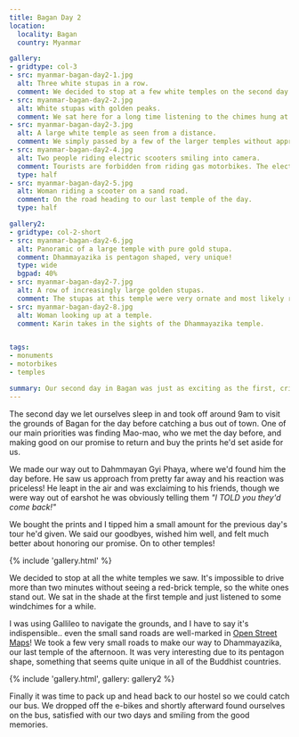 ```yaml
---
title: Bagan Day 2
location:
  locality: Bagan
  country: Myanmar

gallery:
- gridtype: col-3
- src: myanmar-bagan-day2-1.jpg
  alt: Three white stupas in a row.
  comment: We decided to stop at a few white temples on the second day.
- src: myanmar-bagan-day2-2.jpg
  alt: White stupas with golden peaks.
  comment: We sat here for a long time listening to the chimes hung at the top of the stupas.
- src: myanmar-bagan-day2-3.jpg
  alt: A large white temple as seen from a distance.
  comment: We simply passed by a few of the larger temples without approaching them because they're even more impressive when viewed from a distance.
- src: myanmar-bagan-day2-4.jpg
  alt: Two people riding electric scooters smiling into camera.
  comment: Tourists are forbidden from riding gas motorbikes. The electric scooters are a safer, environmentally-friendly alternative, and were lots of fun!
  type: half
- src: myanmar-bagan-day2-5.jpg
  alt: Woman riding a scooter on a sand road.
  comment: On the road heading to our last temple of the day.
  type: half

gallery2:
- gridtype: col-2-short
- src: myanmar-bagan-day2-6.jpg
  alt: Panoramic of a large temple with pure gold stupa.
  comment: Dhammayazika is pentagon shaped, very unique!
  type: wide
  bgpad: 40%
- src: myanmar-bagan-day2-7.jpg
  alt: A row of increasingly large golden stupas.
  comment: The stupas at this temple were very ornate and most likely restored in the recent past.
- src: myanmar-bagan-day2-8.jpg
  alt: Woman looking up at a temple.
  comment: Karin takes in the sights of the Dhammayazika temple.


tags:
- monuments
- motorbikes
- temples

summary: Our second day in Bagan was just as exciting as the first, criss-crossing sand roads and visiting interesting temples in the area.
---
```


The second day we let ourselves sleep in and took off around 9am to visit the grounds of Bagan for the day before catching a bus out of town. One of our main priorities was finding Mao-mao, who we met the day before, and making good on our promise to return and buy the prints he'd set aside for us.

We made our way out to Dahmmayan Gyi Phaya, where we'd found him the day before. He saw us approach from pretty far away and his reaction was priceless! He leapt in the air and was exclaiming to his friends, though we were way out of earshot he was obviously telling them _"I TOLD you they'd come back!"_

We bought the prints and I tipped him a small amount for the previous day's tour he'd given. We said our goodbyes, wished him well, and felt much better about honoring our promise. On to other temples!

{% include 'gallery.html' %}

We decided to stop at all the white temples we saw. It's impossible to drive more than two minutes without seeing a red-brick temple, so the white ones stand out. We sat in the shade at the first temple and just listened to some windchimes for a while.

I was using Gallileo to navigate the grounds, and I have to say it's indispensible.. even the small sand roads are well-marked in [Open Street Maps](https://www.openstreetmap.org/#map=15/21.1546/94.8741)! We took a few very small roads to make our way to Dhammayazika, our last temple of the afternoon. It was very interesting due to its pentagon shape, something that seems quite unique in all of the Buddhist countries.

{% include 'gallery.html', gallery: gallery2 %}

Finally it was time to pack up and head back to our hostel so we could catch our bus. We dropped off the e-bikes and shortly afterward found ourselves on the bus, satisfied with our two days and smiling from the good memories.
